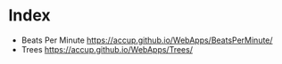 # Index

- Beats Per Minute <https://accup.github.io/WebApps/BeatsPerMinute/>
- Trees <https://accup.github.io/WebApps/Trees/>

